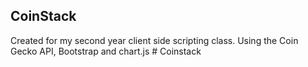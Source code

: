 ## CoinStack

Created for my second year client side scripting class.
Using the Coin Gecko API, Bootstrap and chart.js #   C o i n s t a c k  
 